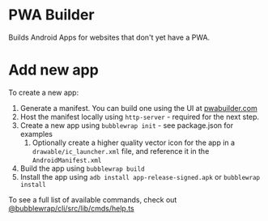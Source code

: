 # PWA Builder

Builds Android Apps for websites that don't yet have a PWA.

# Add new app

To create a new app:

1. Generate a manifest. You can build one using the UI at [pwabuilder.com](https://www.pwabuilder.com/)
2. Host the manifest locally using `http-server` - required for the next step.
3. Create a new app using `bubblewrap init` - see package.json for examples
   1. Optionally create a higher quality vector icon for the app in a `drawable/ic_launcher.xml` file, and reference it in the `AndroidManifest.xml`
4. Build the app using `bubblewrap build`
5. Install the app using `adb install app-release-signed.apk` or `bubblewrap install`

To see a full list of available commands, check out [@bubblewrap/cli/src/lib/cmds/help.ts](https://github.com/GoogleChromeLabs/bubblewrap/blob/main/packages/cli/src/lib/cmds/help.ts)
